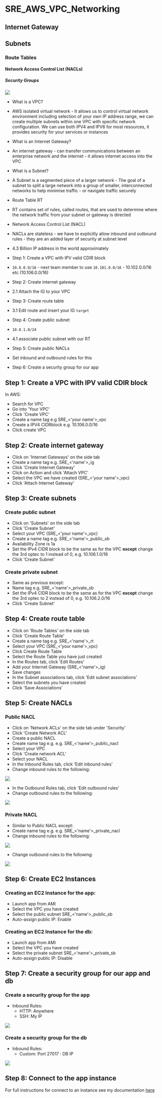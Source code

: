 # SRE_AWS_VPC_Networking
## Internet Gateway
## Subnets
### Route Tables
#### Network Access Control List (NACLs)
##### Security Groups

![](/img/AWS_deployment_networking_security.png)


- What is a VPC?
- AWS isolated virtual network - It allows us to control virtual network environment including selection of your own IP address range, we can create multiple subnets within one VPC with specific network configuration. We can use both IPV4 and IPV6 for most resources, it provides security for your services or instances

- What is an Internet Gateway?
- An internet gateway - can transfer communications between an enterprise network and the internet - it allows internet access into the VPC

- What is a Subnet?
- A Subnet is a segmented piece of a larger network - The goal of a subnet to split a large network into a group of smaller, interconnected networks to help minimise traffic - or navigate traffic securely

- Route Table RT
- RT contains set of rules, called routes, that are used to determine where the network traffic from your subnet or gateway is directed

- Network Access Control List (NACL)
- NACLs are stateless - we have to explicitly allow inbound and outbound rules - they are an added layer of security at subnet level

- 4.3 Billion IP address in the world approximately

- Step 1: Create a VPC with IPV valid CDIR block
- `10.0.0.0/16` - next team member to use `10.101.0.0/16` - 10.102.0.0/16 etc (10.106.0.0/16)

- Step 2: Create internet gateway
- 2.1 Attach the IG to your VPC

- Step 3: Create route table
- 3.1 Edit route and insert your IG `target`

- Step 4: Create public subnet
- `10.0.1.0/24`
- 4.1 associate public subnet with our RT

- Step 5: Create public NACLs
- Set inbound and outbound rules for this

- Step 6: Create a security group for our app


## Step 1: Create a VPC with IPV valid CDIR block

In AWS:

- Search for VPC
- Go into 'Your VPC'
- Click 'Create VPC'
- Create a name tag e.g SRE_<'your name'>_vpc
- Create a IPV4 CIDRblock e.g. 10.106.0.0/16
- Click create VPC

## Step 2: Create internet gateway

- Click on 'Internet Gateways' on the side tab
- Create a name tag e.g. SRE_<'name'>_ig
- Click 'Create Internet Gateway'
- Click on Action and click 'Attach VPC'
- Select the VPC we have created (SRE_<'your name'>_vpc)
- Click 'Attach Internet Gateway'

## Step 3: Create subnets
### Create public subnet
- Click on 'Subnets' on the side tab
- Click 'Create Subnet'
- Select your VPC (SRE_<'your name'>_vpc)
- Create a name tag e.g. SRE_<'name'>_public_sb
- Availability Zone is 1a
- Set the IPv4 CIDR block to be the same as for the VPC <B>except</B> change the 3rd optec to 1 instead of 0, e.g. 10.106.1.0/16
- Click 'Create Subnet'

### Create private subnet
- Same as previous except:
- Name tag e.g. SRE_<'name'>_private_sb
- Set the IPv4 CIDR block to be the same as for the VPC <B>except</B> change the 3rd optec to 2 instead of 0, e.g. 10.106.2.0/16
- Click 'Create Subnet'

## Step 4: Create route table

- Click on 'Route Tables' on the side tab
- Click 'Create Route Table'
- Create a name tag e.g. SRE_<'name'>_rt
- Select your VPC (SRE_<'your name'>_vpc)
- Click Create Route Table
- Select the Route Table you have just created
- In the Routes tab, click 'Edit Routes'
- Add your Internet Gateway (SRE_<'name'>_ig)
- Save changes
- In the Subnet associations tab, click 'Edit subnet associations'
- Select the subnets you have created
- Click 'Save Associations'

## Step 5: Create NACLs
### Public NACL
- Click on 'Network ACLs' on the side tab under 'Security'
- Click 'Create Network ACL'
- Create a public NACL
- Create name tag e.g. e.g. SRE_<'name'>_public_nacl
- Select your VPC
- Click 'Create network ACL'
- Select your NACL
- In the Inbound Rules tab, click 'Edit inbound rules'
- Change inbound rules to the following:

![](img/NACLpublicinboundrules.jpg)

- In the Outbound Rules tab, click 'Edit outbound rules'
- Change outbound rules to the following:

![](img/NACLpublicoutboundrules.png)

### Private NACL
- Similar to Public NACL except:
- Create name tag e.g. e.g. SRE_<'name'>_private_nacl
- Change inbound rules to the following:

![](img/NACLprivateinboundrules.jpg)

- Change outbound rules to the following:

![](img/NACLprivateoutboundrules.png)

## Step 6: Create EC2 Instances
### Creating an EC2 Instance for the app:
- Launch app from AMI
- Select the VPC you have created
- Select the public subnet SRE_<'name'>_public_sb
- Auto-assign public IP: Enable

### Creating an EC2 Instance for the db:
- Launch app from AMI
- Select the VPC you have created
- Select the private subnet SRE_<'name'>_private_sb
- Auto-assign public IP: Disable

## Step 7: Create a security group for our app and db
### Create a security group for the app
- Inbound Rules:
    - HTTP: Anywhere
    - SSH: My IP

![](img/sg_rules_app.jpg)

### Create a security group for the db
- Inbound Rules:
    - Custom: Port 27017 : DB IP

![](img/sg_rules_db.jpg)

## Step 8: Connect to the app instance
For full instructions for connect to an instance see my documentation [here](https://github.com/sachadorf1/cloud_computing_AWS/README.md)
